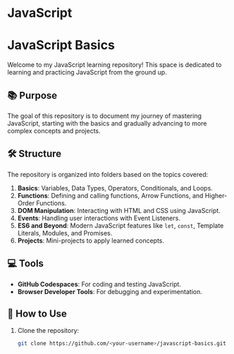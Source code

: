 # JavaScript

# JavaScript Basics

Welcome to my JavaScript learning repository! This space is dedicated to learning and practicing JavaScript from the ground up.

## 📚 Purpose

The goal of this repository is to document my journey of mastering JavaScript, starting with the basics and gradually advancing to more complex concepts and projects.

## 🛠️ Structure

The repository is organized into folders based on the topics covered:

1. **Basics**: Variables, Data Types, Operators, Conditionals, and Loops.
2. **Functions**: Defining and calling functions, Arrow Functions, and Higher-Order Functions.
3. **DOM Manipulation**: Interacting with HTML and CSS using JavaScript.
4. **Events**: Handling user interactions with Event Listeners.
5. **ES6 and Beyond**: Modern JavaScript features like `let`, `const`, Template Literals, Modules, and Promises.
6. **Projects**: Mini-projects to apply learned concepts.

## 💻 Tools

- **GitHub Codespaces**: For coding and testing JavaScript.
- **Browser Developer Tools**: For debugging and experimentation.

## 🚀 How to Use

1. Clone the repository:
   ```bash
   git clone https://github.com/<your-username>/javascript-basics.git
